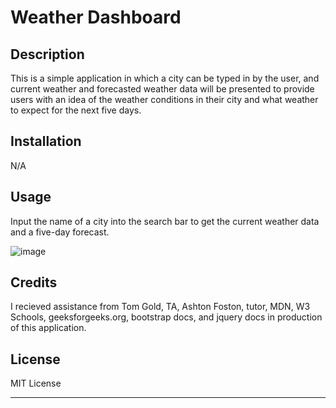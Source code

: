 

# Weather Dashboard

## Description

This is a simple application in which a city can be typed in by the user, and current weather and forecasted weather data will be presented to provide users with an idea of the weather conditions in their city and what weather to expect for the next five days. 

## Installation

N/A

## Usage

Input the name of a city into the search bar to get the current weather data and a five-day forecast. 

![image](https://github.com/nickib223/6-weather-dashboard/assets/146459728/1d220335-555d-4dcb-b113-ff54dac35417)

## Credits

I recieved assistance from Tom Gold, TA, Ashton Foston, tutor, MDN, W3 Schools, geeksforgeeks.org, bootstrap docs, and jquery docs in production of this application.

## License

MIT License

---
